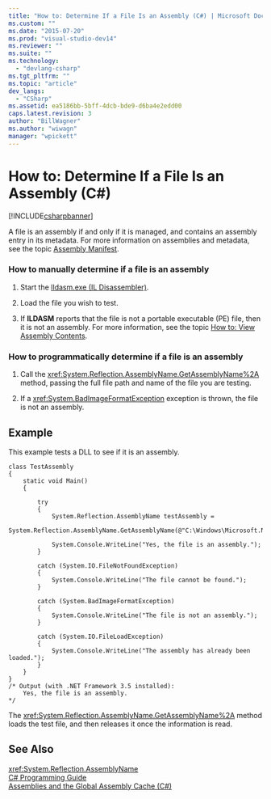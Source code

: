 ```yaml
---
title: "How to: Determine If a File Is an Assembly (C#) | Microsoft Docs"
ms.custom: ""
ms.date: "2015-07-20"
ms.prod: "visual-studio-dev14"
ms.reviewer: ""
ms.suite: ""
ms.technology: 
  - "devlang-csharp"
ms.tgt_pltfrm: ""
ms.topic: "article"
dev_langs: 
  - "CSharp"
ms.assetid: ea5186bb-5bff-4dcb-bde9-d6ba4e2edd00
caps.latest.revision: 3
author: "BillWagner"
ms.author: "wiwagn"
manager: "wpickett"
---
```

# How to: Determine If a File Is an Assembly (C#)
[!INCLUDE[csharpbanner](../../../../includes/csharpbanner.md)]

A file is an assembly if and only if it is managed, and contains an assembly entry in its metadata. For more information on assemblies and metadata, see the topic [Assembly Manifest](../Topic/Assembly%20Manifest.md).  
  
### How to manually determine if a file is an assembly  
  
1.  Start the [Ildasm.exe (IL Disassembler)](../Topic/Ildasm.exe%20\(IL%20Disassembler\).md).  
  
2.  Load the file you wish to test.  
  
3.  If **ILDASM** reports that the file is not a portable executable (PE) file, then it is not an assembly. For more information, see the topic [How to: View Assembly Contents](../Topic/How%20to:%20View%20Assembly%20Contents.md).  
  
### How to programmatically determine if a file is an assembly  
  
1.  Call the <xref:System.Reflection.AssemblyName.GetAssemblyName%2A> method, passing the full file path and name of the file you are testing.  
  
2.  If a <xref:System.BadImageFormatException> exception is thrown, the file is not an assembly.  
  
## Example  
 This example tests a DLL to see if it is an assembly.  
  
```  
class TestAssembly  
{  
    static void Main()  
    {  
  
        try  
        {  
            System.Reflection.AssemblyName testAssembly =  
                System.Reflection.AssemblyName.GetAssemblyName(@"C:\Windows\Microsoft.NET\Framework\v3.5\System.Net.dll");  
  
            System.Console.WriteLine("Yes, the file is an assembly.");  
        }  
  
        catch (System.IO.FileNotFoundException)  
        {  
            System.Console.WriteLine("The file cannot be found.");  
        }  
  
        catch (System.BadImageFormatException)  
        {  
            System.Console.WriteLine("The file is not an assembly.");  
        }  
  
        catch (System.IO.FileLoadException)  
        {  
            System.Console.WriteLine("The assembly has already been loaded.");  
        }  
    }  
}  
/* Output (with .NET Framework 3.5 installed):  
    Yes, the file is an assembly.  
*/  
```  
  
 The <xref:System.Reflection.AssemblyName.GetAssemblyName%2A> method loads the test file, and then releases it once the information is read.  
  
## See Also  
 <xref:System.Reflection.AssemblyName>   
 [C# Programming Guide](../../../../csharp/programming-guide/index.md)   
 [Assemblies and the Global Assembly Cache (C#)](../../../../csharp/programming-guide/concepts/assemblies-gac/assemblies-and-the-global-assembly-cache.md)